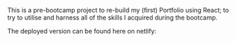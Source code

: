 This is a pre-bootcamp project to re-build my (first) Portfolio using React; to try to utilise and harness all of the skills I acquired during the bootcamp.

The deployed version can be found here on netlify:

